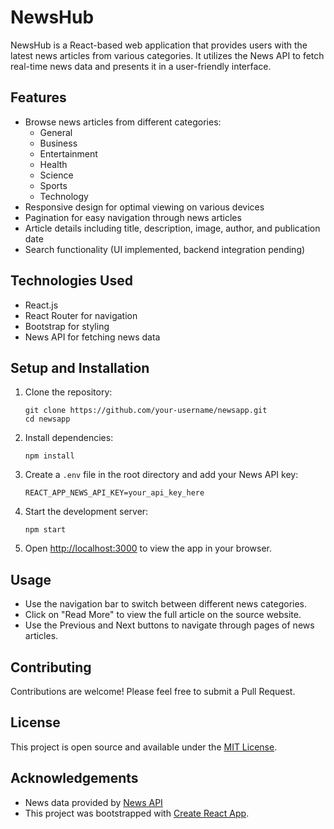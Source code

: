 # NewsHub

NewsHub is a React-based web application that provides users with the latest news articles from various categories. It utilizes the News API to fetch real-time news data and presents it in a user-friendly interface.

## Features

- Browse news articles from different categories:
  - General
  - Business
  - Entertainment
  - Health
  - Science
  - Sports
  - Technology
- Responsive design for optimal viewing on various devices
- Pagination for easy navigation through news articles
- Article details including title, description, image, author, and publication date
- Search functionality (UI implemented, backend integration pending)

## Technologies Used

- React.js
- React Router for navigation
- Bootstrap for styling
- News API for fetching news data

## Setup and Installation

1. Clone the repository:
   ```
   git clone https://github.com/your-username/newsapp.git
   cd newsapp
   ```

2. Install dependencies:
   ```
   npm install
   ```

3. Create a `.env` file in the root directory and add your News API key:
   ```
   REACT_APP_NEWS_API_KEY=your_api_key_here
   ```

4. Start the development server:
   ```
   npm start
   ```

5. Open [http://localhost:3000](http://localhost:3000) to view the app in your browser.

## Usage

- Use the navigation bar to switch between different news categories.
- Click on "Read More" to view the full article on the source website.
- Use the Previous and Next buttons to navigate through pages of news articles.

## Contributing

Contributions are welcome! Please feel free to submit a Pull Request.

## License

This project is open source and available under the [MIT License](LICENSE).

## Acknowledgements

- News data provided by [News API](https://newsapi.org/)
- This project was bootstrapped with [Create React App](https://github.com/facebook/create-react-app).

